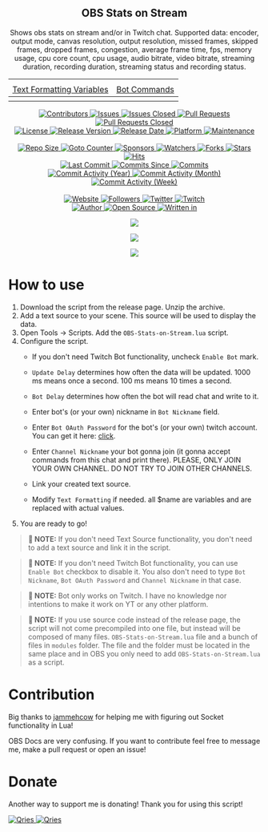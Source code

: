 <p align="center">
	<h2 align="center"><b>OBS Stats on Stream</b></h2>
	<p align="center">Shows obs stats on stream and/or in Twitch chat. Supported data: encoder, output mode, canvas resolution, output resolution, missed frames, skipped frames, dropped frames, congestion,  average frame time, fps, memory usage, cpu core count, cpu usage, audio bitrate, video bitrate, streaming duration, recording duration, streaming status and recording status.</p>
</p>

<table style="width:100%" align="center">
	<tr>
		<th colspan="2"></th>
	</tr>
	<tr>
		<td align="center"><a href="./Text-Formatting-Variables.md">Text Formatting Variables</a></td>
		<td align="center"><a href="./Bot-Commands.md">Bot Commands</a></td>	
	</tr>
	<tr>
		<th colspan="2"></th>
	</tr>
</table>

<p align="center">
	<a href="https://github.com/greencomfytea/obs-stats-on-stream/graphs/contributors">
		<img alt="Contributors" src="https://custom-icon-badges.demolab.com/github/contributors/greencomfytea/obs-stats-on-stream?logo=person-add" />
	</a>
	<a href="https://github.com/greencomfytea/obs-stats-on-stream/issues">
		<img alt="Issues" src="https://custom-icon-badges.demolab.com/github/issues/greencomfytea/obs-stats-on-stream?logo=issue-opened" />
	</a>
	<a href="https://github.com/greencomfytea/obs-stats-on-stream/issues">
		<img alt="Issues Closed" src="https://custom-icon-badges.demolab.com/github/issues-closed/greencomfytea/obs-stats-on-stream?logo=issue-closed" />
	</a>
	<a href="https://github.com/greencomfytea/obs-stats-on-stream/pulls">
		<img alt="Pull Requests" src="https://custom-icon-badges.demolab.com/github/issues-pr/greencomfytea/obs-stats-on-stream?logo=git-pull-request" />
	</a>
	<a href="https://github.com/greencomfytea/obs-stats-on-stream/pulls">
		<img alt="Pull Requests Closed" src="https://custom-icon-badges.demolab.com/github/issues-pr-closed/greencomfytea/obs-stats-on-stream?logo=git-pull-request-closed" />
	</a>
	<br>
	<a href="https://github.com/greencomfytea/obs-stats-on-stream/blob/main/LICENSE">
		<img alt="License" src="https://custom-icon-badges.demolab.com/github/license/greencomfytea/obs-stats-on-stream?logo=law" />
	</a>
	<a href="https://github.com/greencomfytea/obs-stats-on-stream/releases">
		<img alt="Release Version" src="https://custom-icon-badges.demolab.com/github/v/release/greencomfytea/obs-stats-on-stream?logo=tag" />
	</a>
	<a href="https://github.com/greencomfytea/obs-stats-on-stream/releases">
		<img alt="Release Date" src="https://custom-icon-badges.demolab.com/github/release-date/greencomfytea/obs-stats-on-stream?logo=clock" />
	</a>
	<a href="">
		<img alt="Platform" src="https://custom-icon-badges.demolab.com/badge/platform-win | linux | macos-blue?logo=device-desktop" />
	</a>
	<a href="">
		<img alt="Maintenance" src="https://custom-icon-badges.demolab.com/maintenance/yes/2023?logo=tools" />
	</a>
	<br>
	<br>
	<a href="">
		<img alt="Repo Size" src="https://custom-icon-badges.demolab.com/github/repo-size/greencomfytea/obs-stats-on-stream?logo=database" />
	</a>
	<a href="">
		<img alt="Goto Counter" src="https://custom-icon-badges.demolab.com/github/search/greencomfytea/obs-stats-on-stream/goto?logo=git-compare" />
	</a>
	<a href="https://github.com/sponsors/greencomfytea">
		<img alt="Sponsors" src="https://custom-icon-badges.demolab.com/github/sponsors/greencomfytea?logo=heart" />
	</a>
	<a href="https://github.com/GreenComfyTea/obs-stats-on-stream/watchers">
		<img alt="Watchers" src="https://custom-icon-badges.demolab.com/github/watchers/greencomfytea/obs-stats-on-stream?logo=eye" />
	</a>
	<a href="https://github.com/greencomfytea/obs-stats-on-stream/forks">
		<img alt="Forks" src="https://custom-icon-badges.demolab.com/github/forks/greencomfytea/obs-stats-on-stream?logo=repo-forked" />
	</a>
	<a href="https://github.com/greencomfytea/obs-stats-on-stream/stargazers">
		<img alt="Stars" src="https://custom-icon-badges.demolab.com/github/stars/greencomfytea/obs-stats-on-stream?logo=star" />
	</a>
	<a href="https://github.com/greencomfytea/obs-stats-on-stream/graphs/traffic">
		<img alt="Hits" src="https://custom-icon-badges.demolab.com/endpoint?url=https://hits.dwyl.com/greencomfytea/obs-stats-on-stream.json?color=blue&logo=eye" />
	</a>
	<br>
	<a href="https://github.com/greencomfytea/obs-stats-on-stream/commits/main">
		<img alt="Last Commit" src="https://custom-icon-badges.demolab.com/github/last-commit/greencomfytea/obs-stats-on-stream?logo=git-commit" />
	</a>
	<a href="https://github.com/greencomfytea/obs-stats-on-stream/commits/main">
		<img alt="Commits Since" src="https://custom-icon-badges.demolab.com/github/commits-since/greencomfytea/obs-stats-on-stream/latest?logo=git-commit" />
	</a>
	<a href="https://github.com/greencomfytea/obs-stats-on-stream/commits/main">
		<img alt="Commits" src="https://custom-icon-badges.demolab.com/github/commit-activity/t/greencomfytea/obs-stats-on-stream?logo=git-commit" />
	</a>
	<br>
	<a href="https://github.com/greencomfytea/obs-stats-on-stream/graphs/commit-activity">
		<img alt="Commit Activity (Year)" src="https://custom-icon-badges.demolab.com/github/commit-activity/y/greencomfytea/obs-stats-on-stream?logo=pulse" />
	</a>
	<a href="https://github.com/greencomfytea/obs-stats-on-stream/graphs/commit-activity">
		<img alt="Commit Activity (Month)" src="https://custom-icon-badges.demolab.com/github/commit-activity/m/greencomfytea/obs-stats-on-stream?logo=pulse" />
	</a>
	<a href="https://github.com/greencomfytea/obs-stats-on-stream/graphs/commit-activity">
		<img alt="Commit Activity (Week)" src="https://custom-icon-badges.demolab.com/github/commit-activity/w/greencomfytea/obs-stats-on-stream?logo=pulse" />
	</a>
	<br>
	<br>
	<a href="https://obsproject.com/forum/resources/obs-stats-on-stream.1319">
		<img alt="Website" src="https://custom-icon-badges.demolab.com/website?down_color=red&down_message=down&up_color=brightgreen&up_message=up&logo=link&url=https://obsproject.com/forum/resources/obs-stats-on-stream.1319" />
	</a>
	<a href="https://github.com/greencomfytea?tab=followers">
		<img alt="Followers" src="https://custom-icon-badges.demolab.com/github/followers/greencomfytea?logo=people" />
	</a>
	<a href="https://twitter.com/greencomfytea">
		<img alt="Twitter" src="https://img.shields.io/twitter/follow/greencomfytea?logo=twitter" />
	</a>
	<a href="https://www.twitch.tv/greencomfytea">
		<img alt="Twitch" src="https://img.shields.io/twitch/status/greencomfytea?logo=twitch" />
	</a>
	<br>
	<a href="https://github.com/greencomfytea">
		<img alt="Author" src="https://custom-icon-badges.demolab.com/badge/author-GreenComfyTea-green?logo=person" />
	</a>
	<a href="https://github.com/topics/open-source">
		<img alt="Open Source" src="https://img.shields.io/badge/open%20source-%20yes-brightgreen?logo=openvpn" />
	</a>
	<a href="https://docs.obsproject.com/scripting">
		<img alt="Written in" src="https://custom-icon-badges.demolab.com/badge/written%20in-lua-000080?logo=terminal" />
	</a>
</p>

<p align="center">
	<a>
		<img align="center" src="https://i.imgur.com/uMnrq4r.png" />
	</a>
</p>
<p align="center">
	<a>
		<img align="center" src="https://i.imgur.com/6E7Ku9B.png" />
	</a>
</p>
<p align="center">
	<a>
		<img align="center" src="https://i.imgur.com/Wfi0c1u.png" />
	</a>
</p>

# How to use
1. Download the script from the release page. Unzip the archive. 
2. Add a text source to your scene. This source will be used to display the data.
3. Open Tools -> Scripts. Add the `OBS-Stats-on-Stream.lua` script.
4. Configure the script.
	* If you don't need Twitch Bot functionality, uncheck `Enable Bot` mark.
    * `Update Delay` determines how often the data will be updated. 1000 ms means once a second. 100 ms means 10 times a second.
	* `Bot Delay` determines how often the bot will read chat and write to it.
    
	* Enter bot's (or your own) nickname in `Bot Nickname` field.
	* Enter `Bot OAuth Password` for the bot's (or your own) twitch account. You can get it here: [click](https://twitchapps.com/tmi).
	* Enter `Channel Nickname` your bot gonna join (it gonna accept commands from this chat and print there). PLEASE, ONLY JOIN YOUR OWN CHANNEL. DO NOT TRY TO JOIN OTHER CHANNELS.
	* Link your created text source.
    * Modify `Text Formatting` if needed. all $name are variables and are replaced with actual values.
5. You are ready to go!

>**:pushpin: NOTE:**   If you don't need Text Source functionality, you don't need to add a text source and link it in the script.

>**:pushpin: NOTE:**   If you don't need Twitch Bot functionality, you can use `Enable Bot` checkbox to disable it. You also don't need to type `Bot Nickname`, `Bot OAuth Password` and `Channel Nickname` in that case.

>**:pushpin: NOTE:**   Bot only works on Twitch. I have no knowledge nor intentions to make it work on YT or any other platform.

>**:pushpin: NOTE:**   If you use source code instead of the release page, the script will not come precompiled into one file, but instead will be composed of many files. `OBS-Stats-on-Stream.lua` file and a bunch of files in `modules` folder. The file and the folder must be located in the same place and in OBS you only need to add `OBS-Stats-on-Stream.lua` as a script.

# Contribution

Big thanks to [jammehcow](https://github.com/jammehcow) for helping me with figuring out Socket functionality in Lua!

OBS Docs are very confusing. If you want to contribute feel free to message me, make a pull request or open an issue!

# Donate

Another way to support me is donating! Thank you for using this script!

 <a href="https://streamelements.com/greencomfytea/tip">
  <img alt="Qries" src="https://panels.twitch.tv/panel-48897356-image-c6155d48-b689-4240-875c-f3141355cb56">
</a>
<a href="https://ko-fi.com/greencomfytea">
  <img alt="Qries" src="https://panels.twitch.tv/panel-48897356-image-c2fcf835-87e4-408e-81e8-790789c7acbc">
</a>
